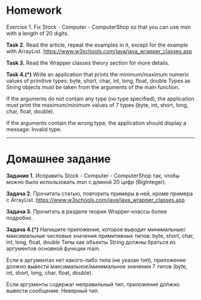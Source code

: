 # Homework

Exercise 1.
Fix Stock - Computer - ComputerShop so that you can use
msn with a length of 20 digits.

**Task 2.**
Read the article, repeat the examples in it, except for the example with ArrayList.
https://www.w3schools.com/java/java_wrapper_classes.asp

**Task 3.**
Read the Wrapper classes theory section for more details.

**Task 4.(*)**
Write an application that prints the minimum/maximum numeric values of primitive types:
byte, short, char, int, long, float, double
Types as String objects must be taken from the arguments of the main function.

If the arguments do not contain any type (no type specified), the application must print the maximum/minimum
values of 7 types (byte, int, short, long, char, float, double).

If the arguments contain the wrong type, the application should display a message:
<argument> Invalid type.

_______________________________________________________

# Домашнее задание

**Задание 1.**
Исправить Stock - Computer - ComputerShop так, чтобы можно было использовать
msn с длиной 20 цифр (BigInteger).

**Задача 2.**
Прочитать статью, повторить примеры в ней, кроме примера с ArrayList.
https://www.w3schools.com/java/java_wrapper_classes.asp

**Задача 3.**
Прочитать в разделе теория Wrapper-классы более подробно.

**Задача 4.(*)**
Напишите приложение, которое выводит минимальные/максимальные числовые значения примитивных типов:
byte, short, char, int, long, float, double
Типы как объекты String должны браться из аргументов основной функции main.

Если в аргументах нет какого-либо типа (не указан тип), приложение должно вывести максимальное/минимальное
значения 7 типов (byte, int, short, long, char, float, double).

Если аргументы содержат неправильный тип, приложение должно вывести сообщение:
<argument> Неверный тип.

